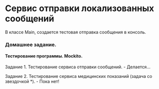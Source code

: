 # Сервис отправки локализованных сообщений

В классе Main, создается тестовая отправка сообщения в консоль.

### Домашнее задание.

#### Тестирование программы. Mockito.

Задание 1. Тестирование сервиса отправки сообщений. - Делается...

Задание 2. Тестирование сервиса медицинских показаний (задача со звездочкой *). - Пока нет!